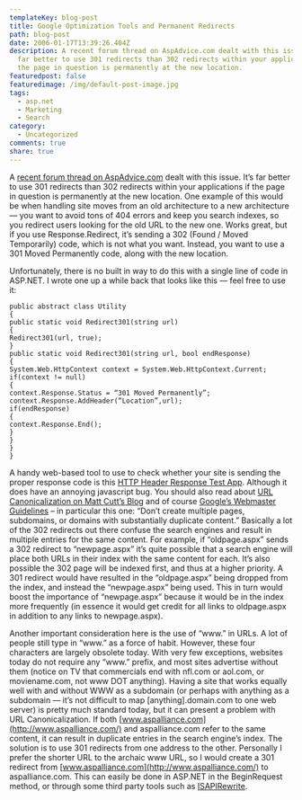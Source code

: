 ```yaml
---
templateKey: blog-post
title: Google Optimization Tools and Permanent Redirects
path: blog-post
date: 2006-01-17T13:39:26.404Z
description: A recent forum thread on AspAdvice.com dealt with this issue. It’s
  far better to use 301 redirects than 302 redirects within your applications if
  the page in question is permanently at the new location.
featuredpost: false
featuredimage: /img/default-post-image.jpg
tags:
  - asp.net
  - Marketing
  - Search
category:
  - Uncategorized
comments: true
share: true
---
```

<!--StartFragment-->

A [recent forum thread on AspAdvice.com](http://ardalis.com/forums/14693/ShowPost.aspx) dealt with this issue. It’s far better to use 301 redirects than 302 redirects within your applications if the page in question is permanently at the new location. One example of this would be when handling site moves from an old architecture to a new architecture — you want to avoid tons of 404 errors and keep you search indexes, so you redirect users looking for the old URL to the new one. Works great, but if you use Response.Redirect, it’s sending a 302 (Found / Moved Temporarily) code, which is not what you want. Instead, you want to use a 301 Moved Permanently code, along with the new location.

Unfortunately, there is no built in way to do this with a single line of code in ASP.NET. I wrote one up a while back that looks like this — feel free to use it:

<!--EndFragment-->

```
public abstract class Utility
{
public static void Redirect301(string url)
{
Redirect301(url, true);
}
public static void Redirect301(string url, bool endResponse)
{
System.Web.HttpContext context = System.Web.HttpContext.Current;
if(context != null)
{
context.Response.Status = “301 Moved Permanently”;
context.Response.AddHeader(“Location”,url);
if(endResponse)
{
context.Response.End();
}
}
}
}
```

<!--StartFragment-->

A handy web-based tool to use to check whether your site is sending the proper response code is this [HTTP Header Response Test App](http://gsitecrawler.com/tools/Server-Status.aspx). Although it does have an annoying javascript bug. You should also read about [URL Canonicalization on Matt Cutt’s Blog](http://www.mattcutts.com/blog/seo-advice-url-canonicalization) and of course [Google’s Webmaster Guidelines](http://www.google.com/intl/en/webmasters/guidelines.html) – in particular this one: “Don’t create multiple pages, subdomains, or domains with substantially duplicate content.” Basically a lot of the 302 redirects out there confuse the search engines and result in multiple entries for the same content. For example, if “oldpage.aspx” sends a 302 redirect to “newpage.aspx” it’s quite possible that a search engine will place both URLs in their index with the same content for each. It’s also possible the 302 page will be indexed first, and thus at a higher priority. A 301 redirect would have resulted in the “oldpage.aspx” being dropped from the index, and instead the “newpage.aspx” being used. This in turn would boost the importance of “newpage.aspx” because it would be in the index more frequently (in essence it would get credit for all links to oldpage.aspx in addition to any links to newpage.aspx).

Another important consideration here is the use of “www.” in URLs. A lot of people still type in “www.” as a force of habit. However, these four characters are largely obsolete today. With very few exceptions, websites today do not require any “www.” prefix, and most sites advertise without them (notice on TV that commercials end with nfl.com or aol.com, or moviename.com, not www DOT anything). Having a site that works equally well with and without WWW as a subdomain (or perhaps with anything as a subdomain — it’s not difficult to map \[anything].domain.com to one web server) is pretty much standard today, but it can present a problem with URL Canonicalization. If both [www.aspalliance.com](http://www.aspalliance.com/) and aspalliance.com refer to the same content, it can result in duplicate entries in the search engine’s index. The solution is to use 301 redirects from one address to the other. Personally I prefer the shorter URL to the archaic www URL, so I would create a 301 redirect from [www.aspalliance.com](http://www.aspalliance.com/) to aspalliance.com. This can easily be done in ASP.NET in the BeginRequest method, or through some third party tools such as [ISAPIRewrite](http://www.isapirewrite.com/).

<!--EndFragment-->